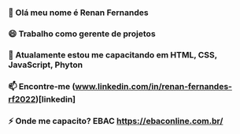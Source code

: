 ### 👋 Olá meu nome é Renan Fernandes
### 😄 Trabalho como gerente de projetos
### 🌱 Atualamente estou me capacitando  em HTML, CSS, JavaScript, Phyton
### 📫 Encontre-me  (www.linkedin.com/in/renan-fernandes-rf2022)[linkedin]
### ⚡ Onde me capacito? EBAC https://ebaconline.com.br/
<!--
**Renan-Fernandes-Campos/Renan-Fernandes-Campos** is a ✨ _special_ ✨ repository because its `README.md` (this file) appears on your GitHub profile.

Here are some ideas to get you started:

- 🔭 I’m currently working on ...
- 🌱 I’m currently learning ...
- 👯 I’m looking to collaborate on ...
- 🤔 I’m looking for help with ...
- 💬 Ask me about ...
- 📫 How to reach me: ...
- 😄 Pronouns: ...
- ⚡ Fun fact: ...
-->
